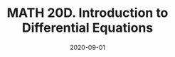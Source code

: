 ---
title: "MATH 20D. Introduction to Differential Equations"
collection: teaching
type: "Undergraduate course"
permalink: /teaching/2020-fall-math20d
venue: "University of California San Diego"
date: 2020-09-01
location: "San Diego, California"
---